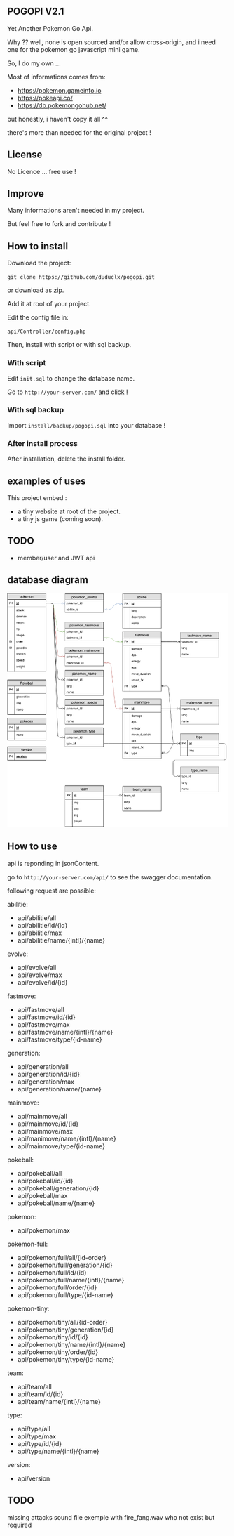 ## POGOPI V2.1

Yet Another Pokemon Go Api.

Why ??
well, none is open sourced and/or allow cross-origin, and i need one for
the pokemon go javascript mini game.

So, I do my own ...

Most of informations comes from:
- https://pokemon.gameinfo.io
- https://pokeapi.co/
- https://db.pokemongohub.net/

but honestly, i haven't copy it all ^^

there's more than needed for the original project !

## License

No Licence ... free use !

## Improve

Many informations aren't needed in my project.

But feel free to fork and contribute !

## How to install

Download the project:

`git clone https://github.com/duduclx/pogopi.git`

or download as zip.

Add it at root of your project.

Edit the config file in:
 
 `api/Controller/config.php`
 
Then, install with script or with sql backup.

### With script
 
Edit `init.sql` to change the database name. 
 
Go to `http://your-server.com/`
and click !

### With sql backup

Import `install/backup/pogopi.sql` into your database !

### After install process

After installation, delete the install folder.
 
## examples of uses

This project embed :
 - a tiny website at root of the project.
 - a tiny js game (coming soon).

## TODO
 
 - member/user and JWT api
 
## database diagram

![database](www/images/Database_Diagram.png)

## How to use

api is reponding in jsonContent.

go to `http://your-server.com/api/`
to see the swagger documentation.

following request are possible:

abilitie:
 - api/abilitie/all
 - api/abilitie/id/{id}
 - api/abilitie/max
 - api/abilitie/name/{intl}/{name}

evolve:
 - api/evolve/all
 - api/evolve/max
 - api/evolve/id/{id}

fastmove:
 - api/fastmove/all
 - api/fastmove/id/{id}
 - api/fastmove/max
 - api/fastmove/name/{intl}/{name}
 - api/fastmove/type/{id-name}

generation:
 - api/generation/all
 - api/generation/id/{id}
 - api/generation/max
 - api/generation/name/{name}
 
mainmove:
 - api/mainmove/all
 - api/mainmove/id/{id}
 - api/mainmove/max
 - api/manimove/name/{intl}/{name}
 - api/mainmove/type/{id-name}
 
pokeball:
 - api/pokeball/all
 - api/pokeball/id/{id}
 - api/pokeball/generation/{id}
 - api/pokeball/max
 - api/pokeball/name/{name}
 
pokemon:
 - api/pokemon/max
 
pokemon-full:
 - api/pokemon/full/all/{id-order}
 - api/pokemon/full/generation/{id}
 - api/pokemon/full/id/{id}
 - api/pokemon/full/name/{intl}/{name}
 - api/pokemon/full/order/{id}
 - api/pokemon/full/type/{id-name} 

pokemon-tiny:
 - api/pokemon/tiny/all/{id-order}
 - api/pokemon/tiny/generation/{id}
 - api/pokemon/tiny/id/{id}
 - api/pokemon/tiny/name/{intl}/{name}
 - api/pokemon/tiny/order/{id}
 - api/pokemon/tiny/type/{id-name} 

team:
 - api/team/all
 - api/team/id/{id}
 - api/team/name/{intl}/{name}
 
type:
 - api/type/all
 - api/type/max
 - api/type/id/{id}
 - api/type/name/{intl}/{name}
 
version:
 - api/version

## TODO

missing attacks sound file
exemple with fire_fang.wav who not exist but required
